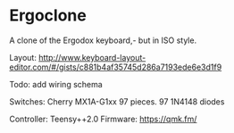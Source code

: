 # Ergoclone
A clone of the Ergodox keyboard,- but in ISO style.

Layout:
http://www.keyboard-layout-editor.com/#/gists/c881b4af35745d286a7193ede6e3d1f9

Todo:
add wiring schema

Switches: Cherry MX1A-G1xx 97 pieces.
97 1N4148 diodes

Controller:
Teensy++2.0
Firmware:
https://qmk.fm/
